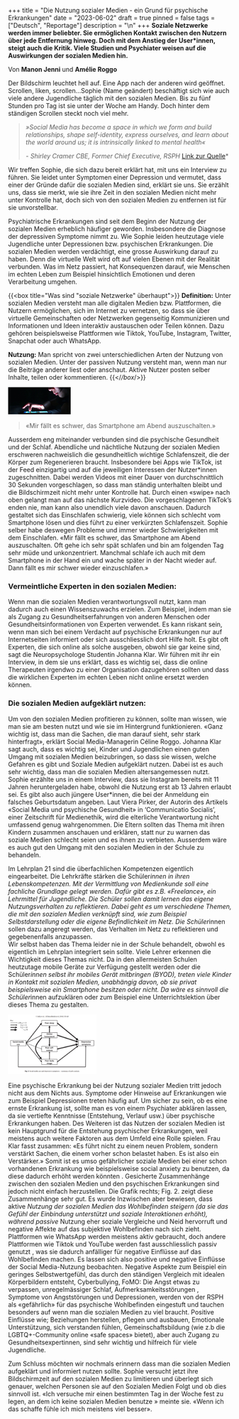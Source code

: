+++
title = "Die Nutzung sozialer Medien - ein Grund für psychische Erkrankungen"
date = "2023-06-02"
draft = true
pinned = false
tags = ["Deutsch", "Reportage"]
description = "\n"
+++
 **Soziale Netzwerke werden immer beliebter. Sie ermöglichen Kontakt zwischen den Nutzern über jede Entfernung hinweg. Doch mit dem Anstieg der User*innen, steigt auch die Kritik. Viele Studien und Psychiater weisen auf die Auswirkungen der sozialen Medien hin.**

Von **Manon Jenni** und **Amélie Roggo**

Der Bildschirm leuchtet hell auf. Eine App nach der anderen wird geöffnet. Scrollen, liken,  scrollen…Sophie (Name geändert) beschäftigt sich wie auch viele andere Jugendliche täglich mit den sozialen Medien. Bis zu fünf Stunden pro Tag ist sie unter der Woche am Handy. Doch hinter dem ständigen Scrollen steckt noch viel mehr. 

> *»Social Media has become a space in which we form and build relationships, shape self-identity, express ourselves, and learn about the world around us; it is intrinsically linked to mental health«* 
>
> *\- Shirley Cramer CBE, Former Chief Executive, RSPH* [Link zur Quelle](https://www.rsph.org.uk/our-work/campaigns/status-of-mind.html)*

Wir treffen Sophie, die sich dazu bereit erklärt hat, mit uns ein Interview zu führen. Sie leidet unter Symptomen einer Depression und vermutet, dass einer der Gründe dafür die sozialen Medien sind, erklärt sie uns. Sie erzählt uns, dass sie merkt, wie sie ihre Zeit in den sozialen Medien nicht mehr unter Kontrolle hat, doch sich von den sozialen Medien zu entfernen ist für sie unvorstellbar.

Psychiatrische Erkrankungen sind seit dem Beginn der Nutzung der sozialen Medien erheblich häufiger geworden. Insbesondere die Diagnose der depressiven Symptome nimmt zu.  Wie Sophie leiden heutzutage viele Jugendliche unter Depressionen bzw. psychischen Erkrankungen. Die sozialen Medien werden verdächtigt, eine grosse Auswirkung darauf zu haben. Denn die virtuelle Welt wird oft auf vielen Ebenen mit der Realität verbunden.  Was im Netz passiert, hat Konsequenzen darauf, wie Menschen im echten Leben zum Beispiel hinsichtlich Emotionen und deren Verarbeitung umgehen.

{{<box title="Was sind "soziale Netzwerke" überhaupt">}} 
**Definition:**
Unter sozialen Medien versteht man alle digitalen Medien bzw. Plattformen, die Nutzern ermöglichen, sich im Internet zu vernetzen, so dass sie über virtuelle Gemeinschaften oder Netzwerken gegenseitig Kommunizieren und Informationen und Ideen interaktiv austauschen oder Teilen können. 
Dazu gehören beispielsweise Plattformen wie Tiktok, YouTube, Instagram, Twitter, Snapchat oder auch WhatsApp. 

**Nutzung:**
Man spricht von zwei unterschiedlichen Arten der Nutzung von sozialen Medien. Unter der passiven Nutzung versteht man, wenn man nur die Beiträge anderer liest oder anschaut. Aktive Nutzer posten selber Inhalte, teilen oder kommentieren. 
{{</*/box*/>}}

![nächtlicher Konsum sozialer Medien](unbenanntes_bild.jpg)

> «Mir fällt es schwer, das Smartphone am Abend auszuschalten.»

Ausserdem eng miteinander verbunden sind die psychische Gesundheit und der Schlaf. Abendliche und nächtliche Nutzung der sozialen Medien erschweren nachweislich die gesundheitlich wichtige Schlafenszeit, die der Körper zum Regenerieren braucht. Insbesondere bei Apps wie TikTok, ist der Feed einzigartig und auf die jeweiligen Interessen der Nutzer*innen zugeschnitten. Dabei werden Videos mit einer Dauer von durchschnittlich 30 Sekunden vorgeschlagen, so dass man ständig unterhalten bleibt und die Bildschirmzeit nicht mehr unter Kontrolle hat. Durch einen «swipe» nach oben gelangt man auf das nächste Kurzvideo. Die vorgeschlagenen TikTok’s enden nie, man kann also unendlich viele davon anschauen. Dadurch gestaltet sich das Einschlafen schwierig, viele können sich schlecht vom Smartphone lösen und dies führt zu einer verkürzten Schlafenszeit. 
Sophie selber habe deswegen Probleme und immer wieder Schwierigkeiten mit dem Einschlafen. «Mir fällt es schwer, das Smartphone am Abend auszuschalten. Oft gehe ich sehr spät schlafen und bin am folgenden Tag sehr müde und unkonzentriert. Manchmal schlafe ich auch mit dem Smartphone in der Hand ein und wache später in der Nacht wieder auf. Dann fällt es mir schwer wieder einzuschlafen.»

### Vermeintliche Experten in den sozialen Medien:

Wenn man die sozialen Medien verantwortungsvoll nutzt, kann man dadurch auch einen Wissenszuwachs erzielen. Zum Beispiel, indem man sie als Zugang zu Gesundheitserfahrungen von anderen Menschen oder Gesundheitsinformationen von Experten verwendet. Es kann riskant sein, wenn man sich bei einem Verdacht auf psychische Erkrankungen nur auf Internetseiten informiert oder sich ausschliesslich dort Hilfe holt. Es gibt oft Experten, die sich online als solche ausgeben, obwohl sie gar keine sind, sagt die Neuropsychologe Studentin Johanna Klar. Wir führen mit ihr ein Interview, in dem sie uns erklärt, dass es wichtig sei, dass die online Therapeuten irgendwo zu einer Organisation dazugehören sollten und dass die wirklichen Experten im echten Leben nicht online ersetzt werden können. 

### Die sozialen Medien aufgeklärt nutzen:

Um von den sozialen Medien profitieren zu können, sollte man wissen, wie man sie am besten nutzt und wie sie im Hintergrund funktionieren.  «Ganz wichtig ist, dass man die Sachen, die man darauf sieht, sehr stark hinterfragt», erklärt Social Media-Managerin Céline Roggo. Johanna Klar sagt auch, dass es wichtig sei, Kinder und Jugendlichen einen guten Umgang mit sozialen Medien beizubringen, so dass sie wissen, welche Gefahren es gibt und Soziale Medien aufgeklärt nutzen. Dabei ist es auch sehr wichtig, dass man die sozialen Medien altersangemessen nutzt. Sophie erzählte uns in einem Interview, dass sie Instagram bereits mit 11 Jahren heruntergeladen habe, obwohl die Nutzung erst ab 13 Jahren erlaubt sei. Es gibt also auch jüngere User*innen, die bei der Anmeldung ein falsches Geburtsdatum angeben. Laut Viera Pirker, der Autorin des Artikels «Social Media und psychische Gesundheit» in ‘Communicatio Socialis’, einer Zeitschrift für Medienethik, wird die elterliche Verantwortung nicht umfassend genug wahrgenommen.  Die Eltern sollten das Thema mit ihren Kindern zusammen anschauen und erklären, statt nur zu warnen das soziale Medien schlecht seien und es ihnen zu verbieten. Ausserdem wäre es auch gut den Umgang mit den sozialen Medien in der Schule zu behandeln. 

Im Lehrplan 21 sind die überfachlichen Kompetenzen eigentlich eingearbeitet. Die Lehrkräfte stärken die Schüler*innen in ihren Lebenskompetenzen. Mit der Vermittlung von Medienkunde soll eine fachliche Grundlage gelegt werden. Dafür gibt es z.B. «Freelance», ein Lehrmittel für Jugendliche. Die Schüler sollen damit lernen das eigene Nutzungsverhalten zu reflektieren. Dabei geht es um verschiedene Themen, die mit den sozialen Medien verknüpft sind, wie zum Beispiel Selbstdarstellung oder die eigene Befindlichkeit im Netz. Die Schüler*innen sollen dazu angeregt werden, das Verhalten im Netz zu reflektieren und gegebenenfalls anzupassen.\
Wir selbst haben das Thema leider nie in der Schule behandelt, obwohl es eigentlich im Lehrplan integriert sein sollte. Viele Lehrer erkennen die Wichtigkeit dieses Themas nicht. Da in den allermeisten Schulen heutzutage mobile Geräte zur Verfügung gestellt werden oder die Schüler*innen selbst ihr mobiles Gerät mitbringen (BYOD), treten viele Kinder in Kontakt mit sozialen Medien, unabhängig davon, ob sie privat beispielsweise ein Smartphone besitzen oder nicht. Da wäre es sinnvoll die Schüler*innen aufzuklären oder zum Beispiel eine Unterrichtslektion über dieses Thema zu gestalten. 

![Bild 2: Social media use and depressive symptoms-summary of path analysis.](unbenanntes-bild1.jpg)

Eine psychische Erkrankung bei der Nutzung sozialer Medien tritt jedoch nicht aus dem Nichts aus. Symptome oder Hinweise auf Erkrankungen wie zum Beispiel Depressionen treten häufig auf. Um sicher zu sein, ob es eine ernste Erkrankung ist, sollte man es von einem Psychiater abklären lassen, da sie vertiefte Kenntnisse (Entstehung, Verlauf usw.) über psychische Erkrankungen haben. Des Weiteren ist das Nutzen der sozialen Medien ist kein Hauptgrund für die Entstehung psychischer Erkrankungen, weil meistens auch weitere Faktoren aus dem Umfeld eine Rolle spielen. Frau Klar fasst zusammen: «Es führt nicht zu einem neuen Problem, sondern verstärkt Sachen, die einem vorher schon belastet haben. Es ist also ein Verstärker.» Somit ist es umso gefährlicher soziale Medien bei einer schon vorhandenen Erkrankung wie beispielsweise social anxiety zu benutzen, da diese dadurch erhöht werden könnten . Gesicherte Zusammenhänge zwischen den sozialen Medien und den psychischen Erkrankungen sind jedoch nicht einfach herzustellen. Die Grafik rechts; Fig. 2.  zeigt diese Zusammenhänge sehr gut. Es wurde Inzwischen aber bewiesen, dass aktive *Nutzung der sozialen Medien das Wohlbefinden steigern  (da sie das Gefühl der Einbindung unterstützt  und soziale Interaktionen erhöht), während passive* Nutzung  eher soziale Vergleiche und Neid hervorruft und negative Affekte auf das subjektive Wohlbefinden nach sich zieht.  Plattformen wie WhatsApp werden meistens aktiv gebraucht, doch andere Plattformen wie Tiktok und YouTube werden fast ausschliesslich passiv genutzt , was sie dadurch anfälliger für negative Einflüsse auf das Wohlbefinden machen. Es lassen sich also positive und negative Einflüsse der Social Media-Nutzung beobachten. 
Negative Aspekte zum Beispiel ein geringes Selbstwertgefühl, das durch den ständigen Vergleich mit idealen Körperbildern entsteht, Cyberbullying, FoMO: Die Angst etwas zu verpassen, unregelmässiger Schlaf, Aufmerksamkeitsstörungen ,  Symptome von Angststörungen und Depressionen, werden von der RSPH als «gefährlich» für das psychische Wohlbefinden eingestuft und tauchen besonders auf wenn man die sozialen Medien zu viel braucht.
Positive Einflüsse wie; Beziehungen herstellen, pflegen und ausbauen, Emotionale Unterstützung, sich verstanden fühlen, Gemeinschaftsbildung (wie z.b die LGBTQ+-Community online «safe spaces» bietet), aber auch Zugang zu Gesundheitsexpertinnen, sind sehr wichtig und hilfreich für viele Jugendliche.

Zum Schluss möchten wir nochmals erinnern dass man die sozialen Medien aufgeklärt und informiert nutzen sollte. Sophie versucht jetzt ihre Bildschirmzeit auf den sozialen Medien zu limitieren und überlegt sich genauer, welchen Personen sie auf den Sozialen Medien Folgt und ob dies sinnvoll ist. «Ich versuche mir einen bestimmten Tag in der Woche fest zu legen, an dem ich keine sozialen Medien benutze » meinte sie. «Wenn ich das schaffe fühle ich mich meistens viel besser».